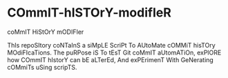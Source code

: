 # COmmIT-hISTOrY-modifIeR
coMmIT HiStOrY mODIFIer

ThIs repoSItory coNTaInS a siMpLE ScriPt To AUtoMate cOMMiT hisTOry MOdiFIcaTions. The puRPose iS To tEsT Git coMmIT aUtomATiOn, exPlORE how COmmIT hIstorY can bE aLTerEd, And exPErimenT With GeNerating cOMmiTs uSing scripTS.
